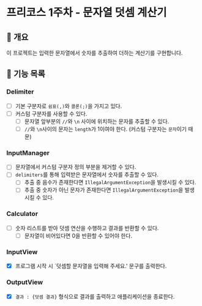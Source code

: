 # 프리코스 1주차 - 문자열 덧셈 계산기

## 📌 개요

이 프로젝트는 입력한 문자열에서 숫자를 추출하여 더하는 계산기를 구현합니다.

## 📝 기능 목록

### Delimiter

- [ ] 기본 구분자로 `쉼표(,)`와 `콜론(;)`을 가지고 있다.
- [ ] 커스텀 구분자를 사용할 수 있다.
    - [ ] 문자열 앞부분의 `//`와 `\n` 사이에 위치하는 문자를 추출할 수 있다.
    - [ ] `//`와 `\n`사이의 문자는 `length`가 1이여야 한다. (커스텀 구분자는 `문자`이기 때문)

### InputManager

- [ ] 문자열에서 커스텀 구분자 정의 부분을 제거할 수 있다.
- [ ] `delimiters`를 통해 입력받은 문자열에서 숫자를 추출할 수 있다.
    - [ ] 추출 중 음수가 존재한다면 `IllegalArgumentException`을 발생시킬 수 있다.
    - [ ] 추출 중 숫자가 아닌 문자가 존재한다면 `IllegalArgumentException`을 발생시킬 수 있다.

### Calculator

- [ ] 숫자 리스트를 받아 덧셈 연산을 수행하고 결과를 반환할 수 있다.
    - [ ] 문자열이 비어있다면 0을 반환할 수 있어야 한다.

### InputView

- [x] 프로그램 시작 시 `덧셈할 문자열을 입력해 주세요.' 문구를 출력한다.

### OutputView

- [x] `결과 : {덧셈 결과}` 형식으로 결과를 출력하고 애플리케이션을 종료한다.
